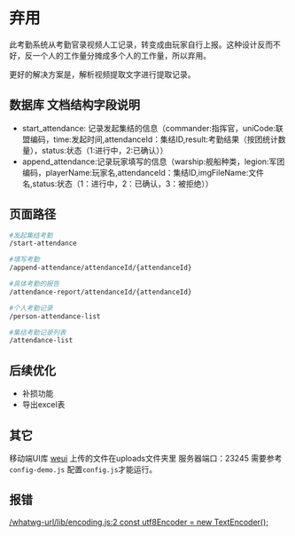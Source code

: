 # 弃用
此考勤系统从考勤官录视频人工记录，转变成由玩家自行上报。这种设计反而不好，反一个人的工作量分摊成多个人的工作量，所以弃用。

更好的解决方案是，解析视频提取文字进行提取记录。
## 数据库 文档结构字段说明
- start_attendance: 记录发起集结的信息（commander:指挥官，uniCode:联盟编码，time:发起时间,attendanceId：集结ID,result:考勤结果（按团统计数量），status:状态（1:进行中，2:已确认））
- append_attendance:记录玩家填写的信息（warship:舰船种类，legion:军团编码，playerName:玩家名,attendanceId：集结ID,imgFileName:文件名,status:状态（1：进行中，2：已确认，3：被拒绝））


## 页面路径
```bash
#发起集结考勤
/start-attendance

#填写考勤
/append-attendance/attendanceId/{attendanceId}

#具体考勤的报告
/attendance-report/attendanceId/{attendanceId}

#个人考勤记录
/person-attendance-list

#集结考勤记录列表
/attendance-list
```

## 后续优化
- 补损功能
- 导出excel表

## 其它
移动端UI库 [weui](https://github.com/Tencent/weui)
上传的文件在uploads文件夹里
服务器端口：23245
需要参考`config-demo.js` 配置`config.js`才能运行。

## 报错
[/whatwg-url/lib/encoding.js:2 const utf8Encoder = new TextEncoder();](https://stackoverflow.com/questions/69187442/const-utf8encoder-new-textencoder-in-node-js/69187990#69187990)